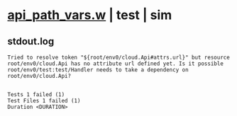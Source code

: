 # [api_path_vars.w](../../../../../examples/tests/valid/api_path_vars.w) | test | sim

## stdout.log
```log
Tried to resolve token "${root/env0/cloud.Api#attrs.url}" but resource root/env0/cloud.Api has no attribute url defined yet. Is it possible root/env0/test:test/Handler needs to take a dependency on root/env0/cloud.Api?
 
 
Tests 1 failed (1)
Test Files 1 failed (1)
Duration <DURATION>
```

